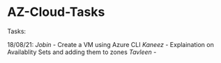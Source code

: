 # AZ-Cloud-Tasks

Tasks:

18/08/21:
  _Jobin_ - Create a VM using Azure CLI
  _Kaneez_ - Explaination on Availablity Sets and adding them to zones
  _Tavleen_ - 
